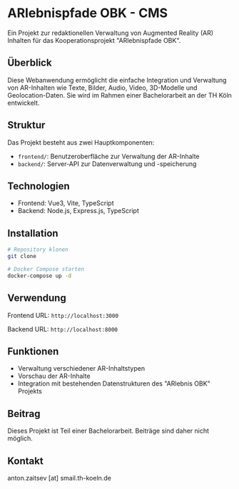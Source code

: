 # ARlebnispfade OBK - CMS

Ein Projekt zur redaktionellen Verwaltung von Augmented Reality (AR) Inhalten für das Kooperationsprojekt "ARlebnispfade OBK".

## Überblick

Diese Webanwendung ermöglicht die einfache Integration und Verwaltung von AR-Inhalten wie Texte, Bilder, Audio, Video, 3D-Modelle und Geolocation-Daten. Sie wird im Rahmen einer Bachelorarbeit an der TH Köln entwickelt.

## Struktur

Das Projekt besteht aus zwei Hauptkomponenten:

- `frontend/`: Benutzeroberfläche zur Verwaltung der AR-Inhalte
- `backend/`: Server-API zur Datenverwaltung und -speicherung

## Technologien

- Frontend: Vue3, Vite, TypeScript
- Backend: Node.js, Express.js, TypeScript

## Installation

```bash
# Repository klonen
git clone

# Docker Compose starten
docker-compose up -d
```

## Verwendung

Frontend URL: `http://localhost:3000`

Backend URL: `http://localhost:8000`

## Funktionen

- Verwaltung verschiedener AR-Inhaltstypen
- Vorschau der AR-Inhalte
- Integration mit bestehenden Datenstrukturen des "ARlebnis OBK" Projekts

## Beitrag

Dieses Projekt ist Teil einer Bachelorarbeit. Beiträge sind daher nicht möglich.

## Kontakt

anton.zaitsev [at] smail.th-koeln.de
